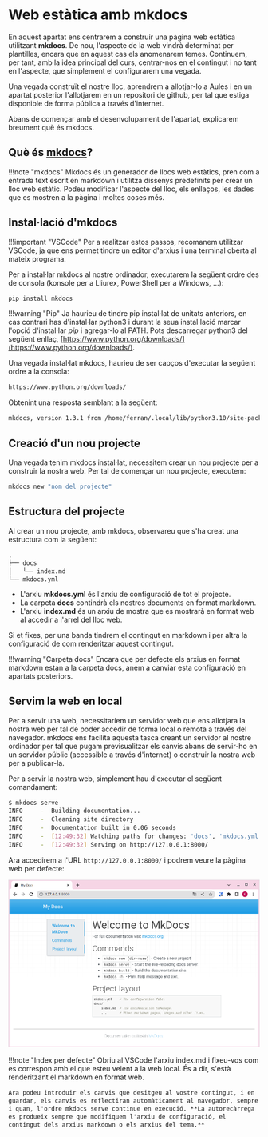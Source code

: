 
# Web estàtica amb mkdocs

En aquest apartat ens centrarem a construir una pàgina web estàtica utilitzant **mkdocs**. De nou, l'aspecte de la web vindrà determinat per plantilles, encara que en aquest cas els anomenarem temes. Continuem, per tant, amb la idea principal del curs, centrar-nos en el contingut i no tant en l'aspecte, que simplement el configurarem una vegada.

Una vegada construït el nostre lloc, aprendrem a allotjar-lo a Aules i en un apartat posterior l'allotjarem en un repositori de github, per tal que estiga disponible de forma pública a través d'internet.

Abans de començar amb el desenvolupament de l'apartat, explicarem breument què és mkdocs.

## Què és [mkdocs](https://www.mkdocs.org/)?

!!!note "mkdocs"
    Mkdocs és un generador de llocs web estàtics, pren com a entrada text escrit en markdown i utilitza dissenys predefinits per crear un lloc web estàtic. Podeu modificar l'aspecte del lloc, els enllaços, les dades que es mostren a la pàgina i moltes coses més.

## Instal·lació d'mkdocs

!!!important "VSCode"
    Per a realitzar estos passos, recomanem utilitzar VSCode, ja que ens permet tindre un editor d'arxius i una terminal oberta al mateix programa.

Per a instal·lar mkdocs al nostre ordinador, executarem la següent ordre des de consola (konsole per a Lliurex, PowerShell per a Windows, ...):

```sh
pip install mkdocs
```

!!!warning "Pip"
    Ja haurieu de tindre pip instal·lat de unitats anteriors, en cas contrari has d'instal·lar python3 i durant la seua instal·lació marcar l'opció d'instal·lar *pip* i agregar-lo al PATH. Pots descarregar python3 del següent enllaç, [https://www.python.org/downloads/](https://www.python.org/downloads/).

Una vegada instal·lat mkdocs, haurieu de ser capços d'executar la següent ordre a la consola:

```sh
https://www.python.org/downloads/
```

Obtenint una resposta semblant a la següent:

```bash
mkdocs, version 1.3.1 from /home/ferran/.local/lib/python3.10/site-packages/mkdocs (Python 3.10)
```

## Creació d'un nou projecte

Una vegada tenim mkdocs instal·lat, necessitem crear un nou projecte per a construir la nostra web. Per tal de començar un nou projecte, executem:

```sh
mkdocs new "nom del projecte"
```

## Estructura del projecte

Al crear un nou projecte, amb mkdocs, observareu que s'ha creat una estructura com la següent:

```
.
├── docs
│   └── index.md
└── mkdocs.yml
```

- L'arxiu **mkdocs.yml** és l'arxiu de configuració de tot el projecte.
- La carpeta **docs** contindrà els nostres documents en format markdown.
- L'arxiu **index.md** és un arxiu de mostra que es mostrarà en format web al accedir a l'arrel del lloc web.

Si et fixes, per una banda tindrem el contingut en markdown i per altra la configuració de com renderitzar aquest contingut.

!!!warning "Carpeta docs"
    Encara que per defecte els arxius en format markdown estan a la carpeta docs, anem a canviar esta configuració en apartats posteriors.

## Servim la web en local

Per a servir una web, necessitaríem un servidor web que ens allotjara la nostra web per tal de poder accedir de forma local o remota a través del navegador. mkdocs ens facilita aquesta tasca creant un servidor al nostre ordinador per tal que pugam previsualitzar els canvis abans de servir-ho en un servidor públic (accessible a través d'internet) o construir la nostra web per a publicar-la.

Per a servir la nostra web, simplement hau d'executar el següent comandament:

```sh
$ mkdocs serve
INFO     -  Building documentation...
INFO     -  Cleaning site directory
INFO     -  Documentation built in 0.06 seconds
INFO     -  [12:49:32] Watching paths for changes: 'docs', 'mkdocs.yml'
INFO     -  [12:49:32] Serving on http://127.0.0.1:8000/
```

Ara accedirem a l'URL `http://127.0.0.1:8000/` i podrem veure la pàgina web per defecte:

![index_per_defecte](img/index_per_defecte.png)

!!!note "Index per defecte"
    Obriu al VSCode l'arxiu index.md i fixeu-vos com es correspon amb el que esteu veient a la web local. És a dir, s'està renderitzant el markdown en format web.

    Ara podeu introduir els canvis que desitgeu al vostre contingut, i en guardar, els canvis es reflectiran automàticament al navegador, sempre i quan, l'ordre mkdocs serve continue en execució. **La autorecàrrega es produeix sempre que modifiquem l'arxiu de configuració, el contingut dels arxius markdown o els arxius del tema.**

